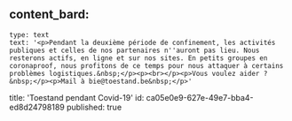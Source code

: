 content_bard:
  -
    type: text
    text: '<p>Pendant la deuxième période de confinement, les activités publiques et celles de nos partenaires n''auront pas lieu. Nous resterons actifs, en ligne et sur nos sites. En petits groupes en coronaproof, nous profitons de ce temps pour nous attaquer à certains problèmes logistiques.&nbsp;</p><p><br></p><p>Vous voulez aider ?&nbsp;</p><p>Mail à bie@toestand.be&nbsp;</p>'
title: 'Toestand pendant Covid-19'
id: ca05e0e9-627e-49e7-bba4-ed8d24798189
published: true
